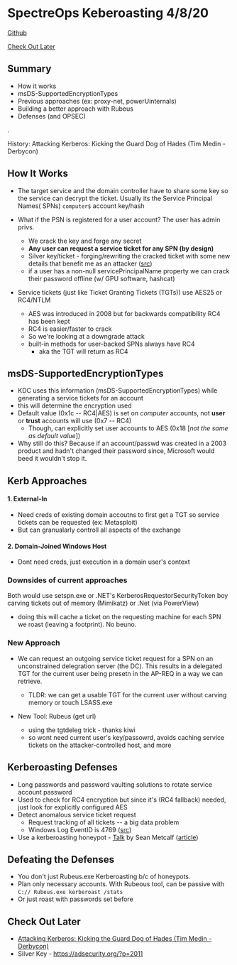 # SpectreOps Keberoasting 4/8/20

[Github](https://github.com/GhostPack/Rubeus)

[Check Out Later](#Check-Out-Later)



## Summary

- How it works
- msDS-SupportedEncryptionTypes
- Previous approaches (ex: proxy-net, powerUinternals)
- Building a better approach with Rubeus
- Defenses (and OPSEC)

 .

History: Attacking Kerberos: Kicking the Guard Dog of Hades (Tim Medin - Derbycon)



## How It Works

- The target service and the domain controller have to share some key so the service can decrypt the ticket. Usually its the Service Principal Names( SPNs) `computer$` account key/hash

- What if the PSN is registered for a user account? The user has admin privs.
  - We crack the key and forge any secret
  - **Any user can request a service ticket for any SPN (by design)**
  - Silver key/ticket - forging/rewriting the cracked ticket with some new details that benefit me as an attacker ([src](https://adsecurity.org/?p=2011))
  - if a user has a non-null servicePrincipalName property we can crack their password offline (w/ GPU software, hashcat)



- Service tickets (just like Ticket Granting Tickets (TGTs)) use AES25 or RC4/NTLM
  - AES was introduced in 2008 but for backwards compatibility RC4 has been kept
  - RC4 is easier/faster to crack
  - So we're looking at a downgrade attack
  - built-in methods for user-backed SPNs always have RC4
    - aka the TGT will return as RC4



## msDS-SupportedEncryptionTypes

- KDC uses this information (msDS-SupportedEncryptionTypes) while generating a service tickets for an account
- this will determine the encryption used
- Default value (0x1c -- RC4|AES) is set on *computer* accounts, not **user** or **trust** accounts will use (0x7 -- RC4)
  - Though, can explicitly set user accounts to AES (0x18 [*not the same as default value*])
- Why still do this? Because if an account/passwd was created in a 2003 product and hadn't changed their password since, Microsoft would beed it wouldn't stop it.



## Kerb Approaches

#### 1. External-In

- Need creds of existing domain accoutns to first get a TGT so service tickets can be requested (ex: Metasploit)
- But can granualarly controll all aspects of the exchange

#### 2. Domain-Joined Windows Host

- Dont need creds, just execution in a domain user's context



### Downsides of current approaches

Both would use setspn.exe or .NET's KerberosRequestorSecurityToken boy carving tickets out of memory (Mimikatz) or .Net (via PowerView)

- doing this will cache a ticket on the requesting machine for each SPN we roast (leaving a footprint). No beuno.



### New Approach

- We can request an outgoing service ticket request for a SPN on an unconstrained delegration server (the DC). This results in a delegated TGT for the current user being presetn in the AP-REQ in a way we can retrieve. 
  - TLDR: we can get a usable TGT for the current user without carving memory or touch LSASS.exe

- New Tool: Rubeus (get url)
  - using the tgtdeleg trick - thanks kiwi
  - so wont need current user's key/passowrd, avoids caching service tickets on the attacker-controlled host, and more



## Kerberoasting Defenses

- Long passwords and password vaulting solutions to rotate service account password
- Used to check for RC4 encryption but since it's (RC4 fallback) needed, just look for explicitly configured AES
- Detect anomalous service ticket request
  - Request tracking of all tickets -- a big data problem
  - Windows Log EventID is 4769 ([src](https://www.ultimatewindowssecurity.com/securitylog/encyclopedia/event.aspx?eventID=4769))
- Use a kerberoasting honeypot - [Talk](https://www.youtube.com/watch?v=yrMGRhyoyGs) by Sean Metcalf ([article](https://adsecurity.org/?p=3458))



## Defeating the Defenses

- You don't just Rubeus.exe Kerberoasting b/c of honeypots.
- Plan only necessary accounts. With Rubeous tool, can be passive with `C:// Rubeus.exe kerberoast /stats`
- Or just roast with passwords set before 



## Check Out Later

- [Attacking Kerberos: Kicking the Guard Dog of Hades (Tim Medin - Derbycon)](https://www.youtube.com/watch?v=PUyhlN-E5MU)
- Silver Key - https://adsecurity.org/?p=2011